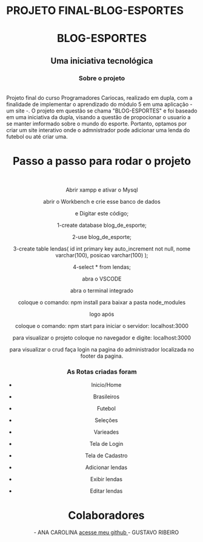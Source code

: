 # PROJETO FINAL-BLOG-ESPORTES
<h1 align="center">BLOG-ESPORTES</h1>
<h2 align="center">Uma iniciativa tecnológica</h2>


<h3 align="center">Sobre o projeto</h3>
<br>
Projeto final do curso Programadores Cariocas, realizado em dupla, com a finalidade de implementar o aprendizado do módulo 5 em uma aplicação - um site -. O projeto em questão se chama "BLOG-ESPORTES" e foi baseado em uma iniciativa da dupla, visando a questão de propocionar o usuario a se manter imformado sobre o mundo do esporte. Portanto, optamos por criar um site interativo onde o admnistrador pode adicionar uma lenda do futebol ou até criar uma.
<br>

<div align="center">
    <h1 align="center">Passo a passo para rodar o projeto</h1>
    <br>
    

Abrir xampp e ativar o Mysql

abrir o Workbench e crie esse banco de dados

e Digitar este código;

1-create database blog_de_esporte;

2-use blog_de_esporte;

3-create table lendas(
id int primary key auto_increment not null,
nome varchar(100),
posicao varchar(100)
);

4-select * from lendas;

abra o VSCODE 

abra o terminal integrado 

coloque o comando: npm install
para baixar a pasta node_modules

logo após

coloque o comando: npm start
para iniciar o servidor: localhost:3000

para visualizar o projeto coloque no navegador e digite: localhost:3000

para visualizar o crud faça login na pagina do administrador localizada no footer da pagina.

<h3> As Rotas criadas foram</h3>

- Inicio/Home
- Brasileiros
- Futebol
- Seleções
- Varieades
- Tela de Login
- Tela de Cadastro
- Adicionar lendas
- Exibir lendas
- Editar lendas
    
    <h1>Colaboradores</h1>
    - ANA CAROLINA <a href="https://github.com/Ana-Carolina-Pandora"> acesse meu github <a/>
    - GUSTAVO RIBEIRO

